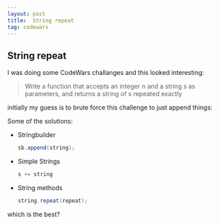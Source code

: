 ```yaml
---
layout: post
title:  String repeat
tag: codewars
---
```



## String repeat

I was doing some CodeWars challanges and this looked interesting:

> Write a function that accepts an integer n and a string s as parameters, and returns a string of s repeated exactly

initially my guess is to brute force this challenge to just append things:

Some of the solutions:
- Stringbuilder
  ```java
  sb.append(string);
  ```
- Simple Strings
  ```java
  s += string
  ```
- String methods
  ```java
  string.repeat(repeat);
  ```

which is the best?
